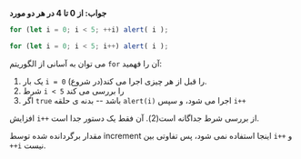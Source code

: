 **جواب: از 0 تا 4 در هر دو مورد**

```js run
for (let i = 0; i < 5; ++i) alert( i );

for (let i = 0; i < 5; i++) alert( i );
```

می توان به آسانی از الگوریتم `for` آن را فهمید:

1. یک بار `i = 0` را قبل از هر چیزی اجرا می کند(در شروع).
2. شرط `i < 5` را بررسی می کند
3. اگر `true` باشد -- بدنه ی حلقه `alert(i)` اجرا می شود، و سپس `i++`

افزایش `i++` از بررسی شرط جداگانه است(2). آن فقط یک دستور جدا است.

مقدار برگردانده شده توسط increment اینجا استفاده نمی شود، پس تفاوتی بین `i++` و `++i` نیست. 
